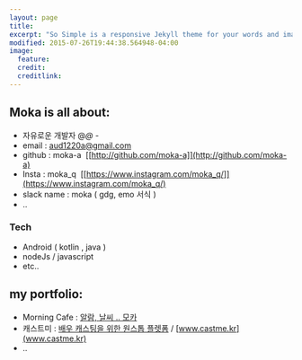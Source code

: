 ```yaml
---
layout: page
title: 
excerpt: "So Simple is a responsive Jekyll theme for your words and images."
modified: 2015-07-26T19:44:38.564948-04:00
image:
  feature: 
  credit: 
  creditlink: 
---
```


## Moka is all about:

* 자유로운 개발자 @_@_ - 
* email : aud1220a@gmail.com
* github : moka-a&nbsp;&nbsp;[[http://github.com/moka-a]](http://github.com/moka-a)
* Insta : moka_q&nbsp;&nbsp;[[https://www.instagram.com/moka_q/]](https://www.instagram.com/moka_q/)
* slack name : moka ( gdg, emo 서식 )
* ..


### Tech

* Android ( kotlin , java )
* nodeJs / javascript
* etc..


## my portfolio:

* Morning Cafe   :   [알람, 날씨 .. 모카](https://play.google.com/store/apps/details?id=com.moka.earylbird)
* 캐스트미   :   [배우 캐스팅을 위한 원스톱 플렛폼](https://play.google.com/store/apps/details?id=com.mavlux.castme) / [www.castme.kr](www.castme.kr)
* ..


<!-- [^1]: Example: *domain.com/category-name/post-title* -->